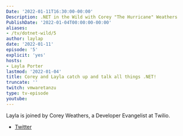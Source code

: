 ```yaml
---
Date: '2022-01-11T16:30:00-00:00'
Description: .NET in the Wild with Corey "The Hurricane" Weathers
PublishDate: '2022-01-04T00:00:00-00:00'
aliases:
- /tv/dotnet-wild/5
author: laylap
date: '2022-01-11'
episode: '5'
explicit: 'yes'
hosts:
- Layla Porter
lastmod: '2022-01-04'
title: Corey and Layla catch up and talk all things .NET!
truncate: ''
twitch: vmwaretanzu
type: tv-episode
youtube: 
---
```


Layla is joined by Corey Weathers, a Developer Evangelist at Twilio.

- [Twitter](https://twitter.com/coreylweathers)